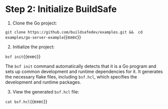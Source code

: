 # Step 2: Initialize BuildSafe

1. Clone the Go project:

`git clone https://github.com/buildsafedev/examples.git && 
cd examples/go-server-example`{{exec}}

2. Initialize the project:

`bsf init`{{exec}}

The `bsf init` command automatically detects that it is a Go program and sets up common development and runtime dependencies for it. It generates the necessary flake files, including `bsf.hcl`, which specifies the development and runtime packages.

3. View the generated `bsf.hcl` file:

`cat bsf.hcl`{{exec}}



